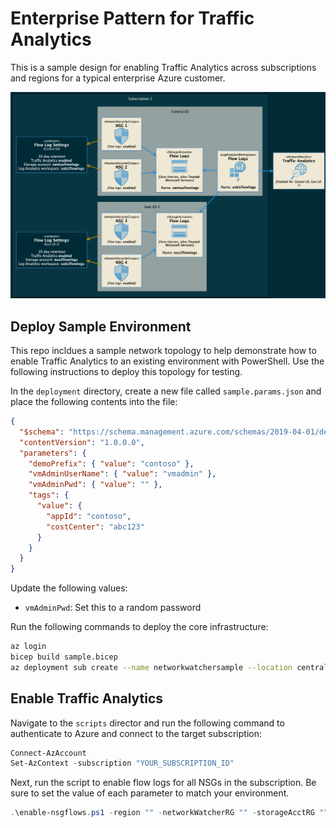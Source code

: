 # Enterprise Pattern for Traffic Analytics

This is a sample design for enabling Traffic Analytics across subscriptions and regions for a typical enterprise Azure customer.

<img src="media/traffic-analytics.png" alt="Design conecpt"/>

## Deploy Sample Environment

This repo incldues a sample network topology to help demonstrate how to enable Traffic Analytics to an existing environment with PowerShell. Use the following instructions to deploy this topology for testing.

In the `deployment` directory, create a new file called `sample.params.json` and place the following contents into the file:

```json
{
  "$schema": "https://schema.management.azure.com/schemas/2019-04-01/deploymentParameters.json#",
  "contentVersion": "1.0.0.0",
  "parameters": {
    "demoPrefix": { "value": "contoso" },
    "vmAdminUserName": { "value": "vmadmin" },
    "vmAdminPwd": { "value": "" },
    "tags": {
      "value": {
        "appId": "contoso",
        "costCenter": "abc123"
      }
    }
  }
}
```

Update the following values:

- `vmAdminPwd`: Set this to a random password

Run the following commands to deploy the core infrastructure:

```bash
az login
bicep build sample.bicep
az deployment sub create --name networkwatchersample --location centralus --template-file sample.json --parameters sample.params.json
```

## Enable Traffic Analytics

Navigate to the `scripts` director and run the following command to authenticate to Azure and connect to the target subscription:

```powershell
Connect-AzAccount
Set-AzContext -subscription "YOUR_SUBSCRIPTION_ID"
```

Next, run the script to enable flow logs for all NSGs in the subscription. Be sure to set the value of each parameter to match your environment.

```powershell
.\enable-nsgflows.ps1 -region "" -networkWatcherRG "" -storageAcctRG "" -storageAcctName "" -logWorkspaceRG "" -logWorkspaceName ""
```
